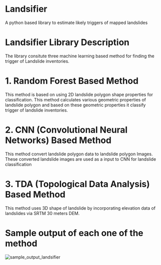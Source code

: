 # Landsifier
A python based library to estimate likely triggers of mapped landslides

# Landsifier Library Description

The library consitute three machine learning based method for finding the trigger of Landslide inventories.

# 1. Random Forest Based Method

This method is based on using 2D landslide polygon shape properties for classification. This method calculates various geometric properties of landslide polygon and based on these geometric properties it classify trigger of landslide inventories.


# 2. CNN (Convolutional Neural Networks) Based Method

This method convert landslide polygon data to landslide polygon Images. These converted landslide images are used as a input to CNN for landslide classification



# 3. TDA (Topological Data Analysis) Based Method

This method uses 3D shape of landslide by incorporating elevation data of landslides via SRTM 30 meters DEM.


# Sample output of each one of the method
![sample_output_landsifier](https://user-images.githubusercontent.com/63171258/154713717-884bcc0e-0817-48ef-a3b4-973c335a4c26.png)




